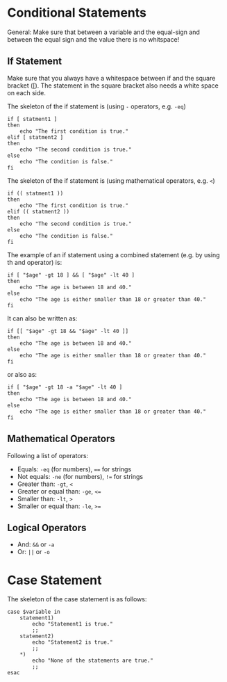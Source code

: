 # Conditional Statements #

General: Make sure that between a variable and the equal-sign and between the equal sign and the value there is no whitspace!

## If Statement ##
Make sure that you always have a whitespace between if and the square bracket ([). The statement in the square bracket also needs a white space on each side.

The skeleton of the if statement is (using `-` operators, e.g. `-eq`)

```
if [ statment1 ]
then
	echo "The first condition is true."
elif [ statment2 ]
then
	echo "The second condition is true."
else
	echo "The condition is false."
fi
```

The skeleton of the if statement is (using mathematical operators, e.g. `<`)

```
if (( statment1 ))
then
	echo "The first condition is true."
elif (( statment2 ))
then
	echo "The second condition is true."
else
	echo "The condition is false."
fi
```

The example of an if statement using a combined statement (e.g. by using th and operator) is:

```
if [ "$age" -gt 18 ] && [ "$age" -lt 40 ]
then
	echo "The age is between 18 and 40."
else
	echo "The age is either smaller than 18 or greater than 40."
fi
```

It can also be written as:

```
if [[ "$age" -gt 18 && "$age" -lt 40 ]]
then
	echo "The age is between 18 and 40."
else
	echo "The age is either smaller than 18 or greater than 40."
fi
```

or also as:

```
if [ "$age" -gt 18 -a "$age" -lt 40 ]
then
	echo "The age is between 18 and 40."
else
	echo "The age is either smaller than 18 or greater than 40."
fi
```


## Mathematical Operators ##
Following a list of operators:
- Equals: `-eq` (for numbers), `==` for strings
- Not equals: `-ne` (for numbers), `!=` for strings
- Greater than: `-gt`, `<`
- Greater or equal than: `-ge`, `<=`
- Smaller than: `-lt`, `>`
- Smaller or equal than: `-le`, `>=`

## Logical Operators ##
- And: `&&` or `-a`
- Or: `||` or `-o`

# Case Statement
The skeleton of the case statement is as follows:

```
case $variable in
	statement1)
		echo "Statement1 is true."
		;;
	statement2)
		echo "Statement2 is true."
		;;
	*)
		echo "None of the statements are true."
		;;
esac
```